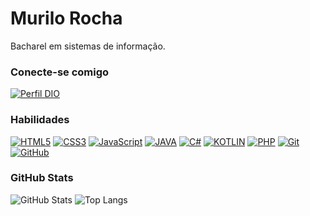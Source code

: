 # Murilo Rocha

Bacharel em sistemas de informação.

### Conecte-se comigo

[![Perfil DIO](https://img.shields.io/badge/-Meu%20Perfil%20na%20DIO-2d81d1?style=for-the-badge)](https://web.dio.me/users/contato_86282)

### Habilidades

[![HTML5](https://img.shields.io/badge/HTML-000?style=for-the-badge&logo=html5&logoColor=ffa500)](https://dev.w3.org/html5/spec-LC)
[![CSS3](https://img.shields.io/badge/CSS3-000?style=for-the-badge&logo=css3&logoColor=264de4)](https://www.w3.org/Style/CSS/Overview.en.html)
[![JavaScript](https://img.shields.io/badge/JavaScript-000?style=for-the-badge&logo=javascript&logoColor=F0DB4F)](https://ecma-international.org/publications-and-standards/standards/ecma-262)
[![JAVA](https://img.shields.io/badge/java-000?style=for-the-badge&logo=openjdk&logoColor=f89820)](https://openjdk.org)
[![C#](https://img.shields.io/badge/C%23-9400D3?style=for-the-badge&logo=c-sharp&logoColor=ffffff)](https://dotnet.microsoft.com/en-us/languages/csharp)
[![KOTLIN](https://img.shields.io/badge/kotlin-000?style=for-the-badge&logo=kotlin&logoColor=B125EA)](https://kotlinlang.org)
[![PHP](https://img.shields.io/badge/php-000?style=for-the-badge&logo=php&logoColor=777BB3)](https://www.php.net)
[![Git](https://img.shields.io/badge/Git-000?style=for-the-badge&logo=git&logoColor=F1502F)](https://git-scm.com/doc)
[![GitHub](https://img.shields.io/badge/GitHub-000?style=for-the-badge&logo=github&logoColor=ffffff)](https://docs.github.com)

### GitHub Stats

![GitHub Stats](https://github-readme-stats.vercel.app/api?username=mrocha04&theme=transparent&bg_color=00308F&border_color=30A3DC&show_icons=true&icon_color=6CB4EE&title_color=007FFF&text_color=ffffff)
![Top Langs](https://github-readme-stats-git-masterrstaa-rickstaa.vercel.app/api/top-langs/?username=mrocha04&layout=compact&bg_color=00308F&border_color=00308FC&title_color=6CB4EE&text_color=ffffff)
